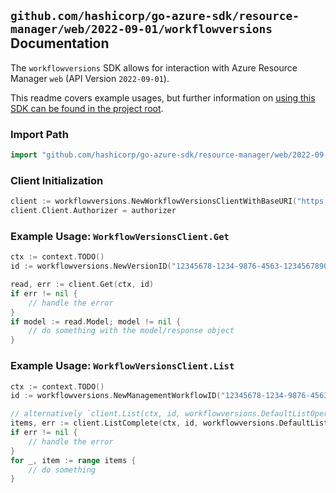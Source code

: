 
## `github.com/hashicorp/go-azure-sdk/resource-manager/web/2022-09-01/workflowversions` Documentation

The `workflowversions` SDK allows for interaction with Azure Resource Manager `web` (API Version `2022-09-01`).

This readme covers example usages, but further information on [using this SDK can be found in the project root](https://github.com/hashicorp/go-azure-sdk/tree/main/docs).

### Import Path

```go
import "github.com/hashicorp/go-azure-sdk/resource-manager/web/2022-09-01/workflowversions"
```


### Client Initialization

```go
client := workflowversions.NewWorkflowVersionsClientWithBaseURI("https://management.azure.com")
client.Client.Authorizer = authorizer
```


### Example Usage: `WorkflowVersionsClient.Get`

```go
ctx := context.TODO()
id := workflowversions.NewVersionID("12345678-1234-9876-4563-123456789012", "example-resource-group", "siteName", "workflowName", "versionId")

read, err := client.Get(ctx, id)
if err != nil {
	// handle the error
}
if model := read.Model; model != nil {
	// do something with the model/response object
}
```


### Example Usage: `WorkflowVersionsClient.List`

```go
ctx := context.TODO()
id := workflowversions.NewManagementWorkflowID("12345678-1234-9876-4563-123456789012", "example-resource-group", "siteName", "workflowName")

// alternatively `client.List(ctx, id, workflowversions.DefaultListOperationOptions())` can be used to do batched pagination
items, err := client.ListComplete(ctx, id, workflowversions.DefaultListOperationOptions())
if err != nil {
	// handle the error
}
for _, item := range items {
	// do something
}
```
